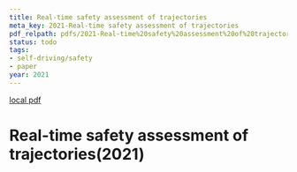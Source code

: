 ```yaml
---
title: Real-time safety assessment of trajectories
meta_key: 2021-Real-time safety assessment of trajectories
pdf_relpath: pdfs/2021-Real-time%20safety%20assessment%20of%20trajectories.pdf
status: todo
tags:
- self-driving/safety
- paper
year: 2021
---
```


[local pdf](../../../pdfs/2021-Real-time%20safety%20assessment%20of%20trajectories.pdf)

# Real-time safety assessment of trajectories(2021)
